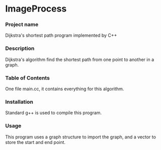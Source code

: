 # ImageProcess

### Project name

Dijkstra's shortest path program implemented by C++

### Description

Dijkstra's algorithm find the shortest path from one point to another in a graph.

### Table of Contents

One file main.cc, it contains everything for this algorithm.

### Installation

Standard g++ is used to compile this program.

### Usage

This program uses a graph structure to import the graph, and a vector to store the start and end point.
